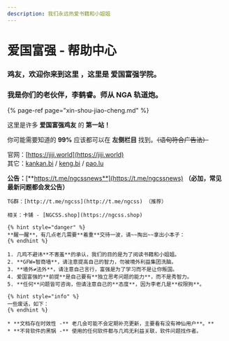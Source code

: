 ```yaml
---
description: 我们永远热爱书籍和小姐姐
---
```


# 爱国富强 - 帮助中心

### **鸡友**，欢迎你来到这里 ，这里是 爱国富强学院。

### 我是你们的老伙伴，李鹤睿。师从 NGA 轨道炮。

{% page-ref page="xin-shou-jiao-cheng.md" %}

这里是许多 **爱国富强鸡友** 的 **第一站！**

你可能需要知道的 **99%** 应该都可以在 **左侧栏目** 找到。~~（语句符合广告法）~~

官网：[https://jiji.world](https://jiji.world)  
其它：[kankan.bi](http://kankan.bi) / [keng.bi](http://keng.bi) / [pao.lu](http://pao.lu)

**公告：**[**https://t.me/ngcssnews**](https://t.me/ngcssnews) **（必加，常见最新问题都会发公告）**  
~~~~QQ群：[15779380](https://pieuu16952121.com/shang.qq.com/wpa/qunwpa?idkey=25d0ab65d9f8bc406a97223fdcf72c1c98cd43199dad5a7339d39e0bb98ca9cf)  
TG群：[http://t.me/ngcss](http://t.me/ngcss) （推荐）

相关：卡铺 - [NGCSS.shop](https://ngcss.shop)

{% hint style="danger" %}
**醒一醒**，有几点老几需要**着重**交待一波，请~~掏出~~拿出小本子：
{% endhint %}

1. 几鸡不避讳**不害羞**的承认，我们的目的是为了阅读书籍和小姐姐。
2. **GFW=智商墙**，请注意提高自己的智力，勿被境外利益集团洗脑。
3. **墙外≠法外**，请注意自己言行，富强是为了学习而不是让你叛国。
4. 爱国富强的**前提**是自己要有**独立思考问题的能力**，而不是秀智力。
5. **任何**问题皆可咨询，但请注意自己的**态度**，因为李老几是**权限狗**。

{% hint style="info" %}
一些废话，如下：
{% endhint %}

* **文档存在时效性 -** 老几会可能不会定期补充更新，主要看有没有神仙用户**。**
* **不背软件的黑锅 -** 使用的任何软件都与几鸡无利益关联，软件问题找作者。

